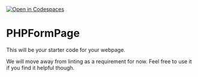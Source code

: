 [![Open in Codespaces](https://classroom.github.com/assets/launch-codespace-7f7980b617ed060a017424585567c406b6ee15c891e84e1186181d67ecf80aa0.svg)](https://classroom.github.com/open-in-codespaces?assignment_repo_id=12084098)
# PHPFormPage

This will be your starter code for your webpage.

We will move away from linting as a requirement for now.  Feel free to use it if you find it helpful though.
